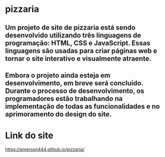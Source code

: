 # pizzaria #
 
Um projeto de site de pizzaria está sendo desenvolvido utilizando três linguagens de programação: HTML, CSS e JavaScript. Essas linguagens são usadas para criar páginas web e tornar o site interativo e visualmente atraente.
-------------------------------------------------------------------------------------------------------------------------------------------------------------------------------------------------------------------------
Embora o projeto ainda esteja em desenvolvimento, em breve será concluído. Durante o processo de desenvolvimento, os programadores estão trabalhando na implementação de todas as funcionalidades e no aprimoramento do design do site.
-------------------------------------------------------------------------------------------------------------------------------------------------------------------------------------------------------------------------
# Link do site

https://emerson444.github.io/pizzaria/


